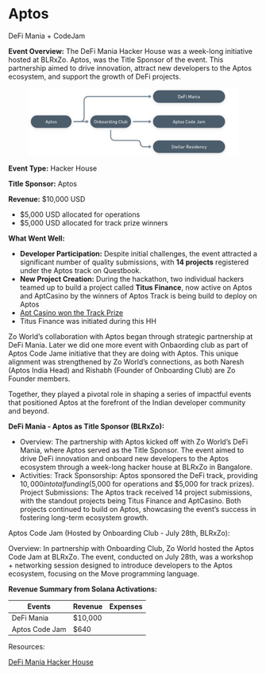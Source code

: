 # Aptos

DeFi Mania + CodeJam

**Event Overview:** The DeFi Mania Hacker House was a week-long initiative hosted at BLRxZo. Aptos, was the Title Sponsor of the event. This partnership aimed to drive innovation, attract new developers to the Aptos ecosystem, and support the growth of DeFi projects.

<figure><img src="../.gitbook/assets/image (2).png" alt=""><figcaption></figcaption></figure>

**Event Type:** Hacker House

**Title Sponsor:** Aptos

**Revenue:** $10,000 USD

* $5,000 USD allocated for operations
* $5,000 USD allocated for track prize winners

**What Went Well:**

* **Developer Participation:** Despite initial challenges, the event attracted a significant number of quality submissions, with **14 projects** registered under the Aptos track on Questbook.
* **New Project Creation:** During the hackathon, two individual hackers teamed up to build a project called **Titus Finance**, now active on Aptos and AptCasino by the winners of Aptos Track is being build to deploy on Aptos
* [Apt Casino won the Track Prize](https://zo.questbook.app/dashboard/?grantId=66506b03c1ee73f92cb0eecb\&chainId=10\&proposalId=6676998b64b75d39d0f3ad3a\&isRenderingProposalBody=true)&#x20;
* Titus Finance was initiated during this HH

Zo World’s collaboration with Aptos began through strategic partnership at DeFi Mania. Later we did one more event with Onbaording club as part of Aptos Code Jame initiative that they are doing with Aptos. This unique alignment was strengthened by Zo World’s connections, as both Naresh (Aptos India Head) and Rishabh (Founder of Onboarding Club) are Zo Founder members.

Together, they played a pivotal role in shaping a series of impactful events that positioned Aptos at the forefront of the Indian developer community and beyond.

**DeFi Mania - Aptos as Title Sponsor (BLRxZo):**

* Overview: The partnership with Aptos kicked off with Zo World’s DeFi Mania, where Aptos served as the Title Sponsor. The event aimed to drive DeFi innovation and onboard new developers to the Aptos ecosystem through a week-long hacker house at BLRxZo in Bangalore.
* Activities: Track Sponsorship: Aptos sponsored the DeFi track, providing $10,000 in total funding ($5,000 for operations and $5,000 for track prizes). Project Submissions: The Aptos track received 14 project submissions, with the standout projects being Titus Finance and AptCasino. Both projects continued to build on Aptos, showcasing the event’s success in fostering long-term ecosystem growth.

Aptos Code Jam (Hosted by Onboarding Club - July 28th, BLRxZo):

Overview: In partnership with Onboarding Club, Zo World hosted the Aptos Code Jam at BLRxZo. The event, conducted on July 28th, was a workshop + networking session designed to introduce developers to the Aptos ecosystem, focusing on the Move programming language.

**Revenue Summary from Solana Activations:**

| **Events**     | **Revenue** | **Expenses** |
| -------------- | ----------- | ------------ |
| DeFi Mania     | $10,000     |              |
| Aptos Code Jam | $640        |              |

Resources:

[DeFi Mania Hacker House](https://www.notion.so/DeFi-Mania-Hacker-House-eef04c85dac745a291330aff67fdd914?pvs=21)
